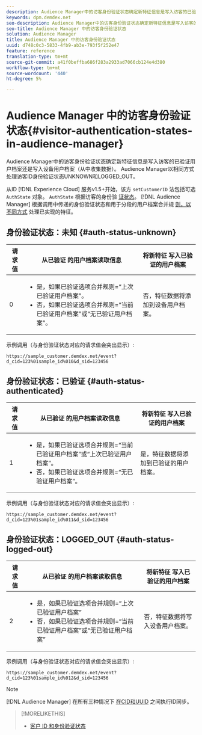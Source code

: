 ```yaml
---
description: Audience Manager中的访客身份验证状态确定新特征信息是写入访客的已验证用户档案还是写入设备用户档案（从中收集数据）。 Audience Manager以相同方式处理访客ID身份验证状态UNKNOWN和LOGGED_OUT。
keywords: dpm.demdex.net
seo-description: Audience Manager中的访客身份验证状态确定新特征信息是写入访客的已验证用户档案还是写入设备用户档案（从中收集数据）。 Audience Manager以相同方式处理访客ID身份验证状态UNKNOWN和LOGGED_OUT。
seo-title: Audience Manager 中的访客身份验证状态
solution: Audience Manager
title: Audience Manager 中的访客身份验证状态
uuid: d748c0c3-5833-4fb9-ab3e-793f5f252e47
feature: reference
translation-type: tm+mt
source-git-commit: a41f0beffba686f283a2933ad7066cb124e4d380
workflow-type: tm+mt
source-wordcount: '440'
ht-degree: 5%

---
```



# Audience Manager 中的访客身份验证状态{#visitor-authentication-states-in-audience-manager}

Audience Manager中的访客身份验证状态确定新特征信息是写入访客的已验证用户档案还是写入设备用户档案（从中收集数据）。 Audience Manager以相同方式处理访客ID身份验证状态UNKNOWN和LOGGED_OUT。

从ID [!DNL Experience Cloud] 服务v1.5+开始，该方 `setCustomerID` 法包括可选 `AuthState` 对象。 `AuthState` 根据访客的身份验 [证状态](https://docs.adobe.com/content/help/en/id-service/using/reference/authenticated-state.html)。 [!DNL Audience Manager] 根据调用中传递的身份验证状态和用于分段的用户档案合并规 [则，以不同方式](../features/profile-merge-rules/merge-rules-dashboard.md) 处理已实现的特征。

## 身份验证状态：未知 {#auth-status-unknown}

| 请求值 | **从已验证** 的用户档案读取信息 | **将新特征** 写入已验证的用户档案 |
---------|----------|---------
| 0 | <ul><li>是，如果已验证选项合并规则=“上次已验证用户档案”。</li><li>否，如果已验证选项合并规则=“当前已验证用户档案”或“无已验证用户档案”。</li></ul> | 否，特征数据将添加到设备用户档案。 |


示例调用（与身份验证状态对应的请求值会突出显示）:

`https://sample_customer.demdex.net/event?d_cid=123%01sample_id%010&d_sid=123456`

## 身份验证状态：已验证 {#auth-status-authenticated}

| 请求值 | **从已验证** 的用户档案读取信息 | **将新特征** 写入已验证的用户档案 |
---------|----------|---------
| 1 | <ul><li>是，如果已验证选项合并规则=“当前已验证用户档案”或“上次已验证用户档案”。</li><li>否，如果已验证选项合并规则=“无已验证用户档案”。</li></ul> | 是，特征数据将添加到已验证的用户档案。 |

示例调用（与身份验证状态对应的请求值会突出显示）:

`https://sample_customer.demdex.net/event?d_cid=123%01sample_id%011&d_sid=123456`

## 身份验证状态：LOGGED_OUT {#auth-status-logged-out}

| 请求值 | **从已验证** 的用户档案读取信息 | **将新特征** 写入已验证的用户档案 |
---------|----------|---------
| 2 | <ul><li>是，如果已验证选项合并规则=“上次已验证用户档案”</li><li>否，如果已验证选项合并规则=“当前已验证用户档案”或“无已验证用户档案”</li></ul> | 否，特征数据将写入设备用户档案。 |

示例调用（与身份验证状态对应的请求值会突出显示）:

`https://sample_customer.demdex.net/event?d_cid=123%01sample_id%012&d_sid=123456`

>[!NOTE]
>
>[!DNL Audience Manager] 在所有三种情况下 [在CID和UUID](../reference/ids-in-aam.md) 之间执行ID同步。

>[!MORELIKETHIS]
>
>* [客户 ID 和身份验证状态](https://docs.adobe.com/content/help/en/id-service/using/reference/authenticated-state.html)

